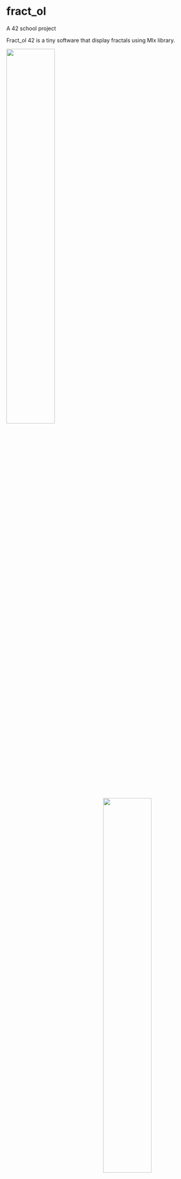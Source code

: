 # fract_ol
A 42 school project

Fract_ol 42 is a tiny software that display fractals using Mlx library.

<img src="http://i.imgur.com/QInhwKc.png" width="50%" align="left"/>
<img src="http://i.imgur.com/FS68hV9.png" width="50%" align="right"/>

<img src="http://i.imgur.com/p9S76I9.png" width="50%" align="right"/>
<img src="http://i.imgur.com/4Lk3Gbp.png" width="50%" align="left"/>

<img src="http://i.imgur.com/vDBoSVY.png" width="50%" align="right"/>
<img src="http://i.imgur.com/DbEpsZv.png" width="50%" align="left"/>

<img src="http://i.imgur.com/JA16eId.png" width="50%" align="right"/>
<img src="http://i.imgur.com/hk058cH.png" width="50%" align="left"/>

<img src="http://i.imgur.com/G7fwW5c.png" width="50%" align="right"/>
<img src="http://i.imgur.com/A0Fo7x4.png" width="50%" align="left"/>
